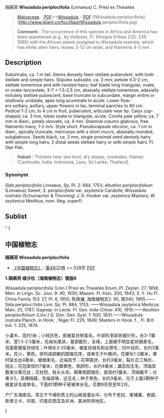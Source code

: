 隔蒴苘 **Wissadula periplocifolia** (Linnaeus) C. Presl ex Thwaites

> [Malvaceae](http://www.iplant.cn/info/Malvaceae?t=foc) - [PDF](http://www.iplant.cn/foc/pdf/Malvaceae.pdf)>>[Wissadula](http://www.iplant.cn/info/Wissadula?t=foc) - [PDF](http://www.iplant.cn/foc/pdf/Wissadula.pdf)
![Wissadula periplocifolia](http://www.iplant.cn/foc/illast/Wissadula periplocifolia.jpg)

> **Comment** : 
> The occurrence of this species in Africa and America has been questioned (e.g., by Vollesen, Fl. Ethiopia Eritrea 2(2): 239. 1995) with the African plants assigned to *Wissadula rostrata*, which has white stem hairs, leaves 3-12 cm wide, and filaments 4-5 mm.

## Description

Subshrubs, ca. 1 m tall. Stems densely fawn stellate puberulent, with both stellate and simple hairs. Stipules subulate, ca. 3 mm; petiole 0.3-2 cm, stellate tomentose and with twisted hairs; leaf blade long triangular, ovate, or ovate-lanceolate, 3-7 × 1.5-2.5 cm, abaxially stellate tomentose, adaxially minutely stellate pubescent, base truncate to subcordate, margin entire or shallowly undulate, apex long acuminate to acute. Lower flow-<br clear=all> ers solitary, axillary, upper flowers in lax, terminal panicles to 80 cm. Pedicel 1-2 cm, to 4 cm in fruit, puberulent, articulate near tip. Calyx cup-shaped, ca. 3 mm, lobes ovate to triangular, acute. Corolla pale yellow, ca. 7 mm in diam.; petals obovate, ca. 4 mm. Staminal column glabrous, free filaments many, 1-2 mm. Style short. Pseudocapsule obconic, ca. 1 cm in diam., apically truncate; mericarps with a short mucro, abaxially rounded, subglabrous. Seeds black, ca. 3 mm, single proximal seed densely hairy with simple long hairs, 2 distal seeds stellate hairy or with simple hairs. Fl. Sep-Feb.

> **Habait** : 
> Thickets near sea level, dry slopes, roadsides. Hainan [Cambodia, India, Indonesia, Laos, Sri Lanka, Thailand].

### Synonym
*Sida periplocifolia* Linnaeus, Sp. Pl. 2: 684. 1753; *Abutilon periplocifolium* (Linnaeus) Sweet; *S. periplocifolia* var. *zeylanica* Candolle; *Wissadula rostrata* (Schumacher & Thonning) J. D. Hooker var. *zeylanica* Masters; *W. zeylanica* Medikus, nom. illeg. superfl.

## Sublist
"
}
## 中国植物志

**隔蒴苘 Wissadula periplocifolia**

* [《中国植物志》](http://www.iplant.cn/frps)- [第49(2)卷](http://www.iplant.cn/frps/vol/49(2)) >> 028页 [PDF](http://www.iplant.cn/frps/pdf/49(2)/028.PDF)

**1.隔蒴苘 维沙杜（海南植物志）图版6**

Wissadula periplocifolia (Linn.) Presl ex Thwaites Enum. Pl. Zeylan. 27, 1858; Merr. in Lingn. Sc. Jour. 9: 40, 1930; Masam. Fl. Kain. 200, 1943; S. Y. Hu Fl. China Family 153: 27, Pl. 6, 1955; 陈焕镛, 海南植物志2: 95, 图340, 1965.——Sida periploci folio Linn. Sp. Pl. 684, 1753. ——Wissadula zeylanica Medicus Malv. 25, 1787; Gagnep. in Lecte. Fl. Gen. Indo-Chine: 410, 1910.——Abutilon periplocifolium (Linn.) G. Don. Gen. Syst. 1: 500, 1831.——Wissaduta rostrata Planch. in Hook. , Niger Fl. 229, 1849; Masters in Hook. f. , Fl. Brit. Ind. 1: 325, 1874.

小灌木，高约1米；小枝灰色，密被星状短柔毛。叶卵形至卵状披针形，长3-7厘米，宽1.5-2.5厘米，先端长尾状，基部截形，全缘，上面被不明显星状细柔毛，背面密被星状绒毛；叶柄长3-20毫米，被星状绒毛和丛卷毛；托叶钻形，长约3毫米。花小，黄色，排列成疏散的圆锥花序，或单生于叶腋间，花梗长1-2厘米，果时延长达4厘米，被细柔毛，近端具节；花萼碟状，长约3毫米，裂片正三角形，锐尖；花冠直径约7毫米，花瓣黄色，倒卵形，长约4毫米；雄蕊柱无毛，顶端具数束分离花丝；花柱短，柱头头状。蒴果倒圆锥形，直径约1厘米，顶端截平；分果爿5，具横隔膜，先端具喙，近无毛；种子黑色，长约3毫米，位于上面2颗种子被星状毛或单毛，下面的1颗种子密被单长毛。花期9月至翌年2月。

产广东海南岛。常见于干燥砂质土的山坡或灌丛中。分布于老挝、柬埔寨、泰国、斯里兰卡、印度、印度尼西亚及非洲、美洲热带地区。

}